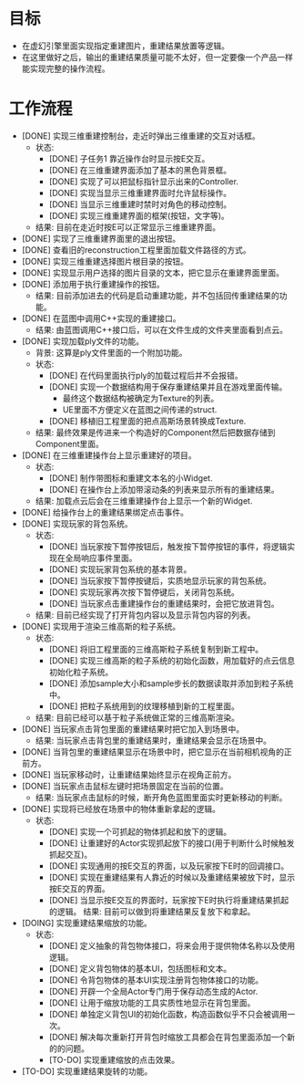 # 目标
- 在虚幻引擎里面实现指定重建图片，重建结果放置等逻辑。
- 在这里做好之后，输出的重建结果质量可能不太好，但一定要像一个产品一样能实现完整的操作流程。

# 工作流程
- [DONE] 实现三维重建控制台，走近时弹出三维重建的交互对话框。
	- 状态:
		- [DONE] 子任务1 靠近操作台时显示按E交互。
		- [DONE] 在三维重建界面添加了基本的黑色背景框。
		- [DONE] 实现了可以把鼠标指针显示出来的Controller.
		- [DONE] 实现当显示三维重建界面时允许鼠标操作。
		- [DONE] 当显示三维重建时禁时对角色的移动控制。
		- [DONE] 实现三维重建界面的框架(按钮，文字等)。
	- 结果: 目前在走近时按E可以正常显示三维重建界面。
- [DONE] 实现了三维重建界面里的退出按钮。
- [DONE] 查看旧的reconstruction工程里面加载文件路径的方式。
- [DONE] 实现三维重建选择图片根目录的按钮。
- [DONE] 实现显示用户选择的图片目录的文本，把它显示在重建界面里面。
- [DONE] 添加用于执行重建操作的按钮。
	- 结果: 目前添加进去的代码是启动重建功能，并不包括回传重建结果的功能。
- [DONE] 在蓝图中调用C++实现的重建接口。
	- 结果: 由蓝图调用C++接口后，可以在文件生成的文件夹里面看到点云。
- [DONE] 实现加载ply文件的功能。
	- 背景: 这算是ply文件里面的一个附加功能。
	- 状态:
		- [DONE] 在代码里面执行ply的加载过程后并不会报错。
		- [DONE] 实现一个数据结构用于保存重建结果并且在游戏里面传输。
			- 最终这个数据结构被确定为Texture的列表。
			- UE里面不方便定义在蓝图之间传递的struct.
		- [DONE] 移植旧工程里面的把点高斯场景转换成Texture.
	- 结果: 最终效果是传进来一个构造好的Component然后把数据存储到Component里面。
- [DONE] 在三维重建操作台上显示重建好的项目。
	- 状态:
		- [DONE] 制作带图标和重建文本名的小Widget.
		- [DONE] 在操作台上添加带滚动条的列表来显示所有的重建结果。
	- 结果: 加载点云后会在三维重建操作台上显示一个新的Widget.
- [DONE] 给操作台上的重建结果绑定点击事件。
- [DONE] 实现玩家的背包系统。
	- 状态:
		- [DONE] 当玩家按下暂停按钮后，触发按下暂停按钮的事件，将逻辑实现在全局响应事件里面。
		- [DONE] 实现玩家背包系统的基本背景。
		- [DONE] 当玩家按下暂停按键后，实质地显示玩家的背包系统。
		- [DONE] 实现玩家再次按下暂停键后，关闭背包系统。
		- [DONE] 当玩家点击重建操作台的重建结果时，会把它放进背包。
	- 结果: 目前已经实现了打开背包内容以及显示背包内容的列表。
- [DONE] 实现用于渲染三维高斯的粒子系统。
	- 状态: 
		- [DONE] 将旧工程里面的三维高斯粒子系统复制到新工程中。
		- [DONE] 实现三维高斯的粒子系统的初始化函数，用加载好的点云信息初始化粒子系统。
		- [DONE] 添加sample大小和sample步长的数据读取并添加到粒子系统中。
		- [DONE] 把粒子系统用到的纹理移植到新的工程里面。
	- 结果: 目前已经可以基于粒子系统做正常的三维高斯渲染。
- [DONE] 当玩家点击背包里面的重建结果时把它加入到场景中。
	- 结果: 当玩家点击背包里的重建结果时，重建结果会显示在场景中。
- [DONE] 当背包里的重建结果显示在场景中时，把它显示在当前相机视角的正前方。
- [DONE] 当玩家移动时，让重建结果始终显示在视角正前方。
- [DONE] 当玩家点击鼠标左键时把场景固定在当前的位置。
	- 结果: 当玩家点击鼠标的时候，断开角色蓝图里面实时更新移动的判断。
- [DONE] 实现将已经放在场景中的物体重新拿起的逻辑。
	- 状态:
		- [DONE] 实现一个可抓起的物体抓起和放下的逻辑。
		- [DONE] 让重建好的Actor实现抓起放下的接口(用于判断什么时候触发抓起交互)。
		- [DONE] 实现通用的按E交互的界面，以及玩家按下E时的回调接口。
		- [DONE] 实现在重建结果有人靠近的时候以及重建结果被放下时，显示按E交互的界面。
		- [DONE] 当显示按E交互的界面时，玩家按下E时执行将重建结果抓起的逻辑。
	结果: 目前可以做到将重建结果反复放下和拿起。
- [DOING] 实现重建结果缩放的功能。
	- 状态:
		- [DONE] 定义抽象的背包物体接口，将来会用于提供物体名称以及使用逻辑。
		- [DONE] 定义背包物体的基本UI，包括图标和文本。
		- [DONE] 令背包物体的基本UI实现注册背包物体接口的功能。
		- [DONE] 开辟一个全局Actor专门用于保存动态生成的Actor.
		- [DONE] 让用于缩放功能的工具实质性地显示在背包里面。
		- [DONE] 单独定义背包UI的初始化函数，构造函数似乎不只会被调用一次。
		- [DONE] 解决每次重新打开背包时缩放工具都会在背包里面添加一个新的的问题。
		- [TO-DO] 实现重建缩放的点击效果。
- [TO-DO] 实现重建结果旋转的功能。
